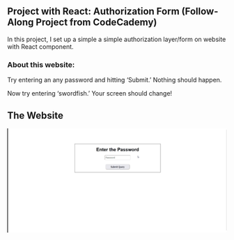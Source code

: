 ## Project with React: Authorization Form (Follow-Along Project from CodeCademy)

In this project, I set up a simple a simple authorization layer/form on website with React component.

### About this website:

Try entering an any password and hitting ‘Submit.’ Nothing should happen.

Now try entering ‘swordfish.’ Your screen should change!


## The Website
<p align="center"><img src="https://github.com/nekoemperor/authorization-form-react/blob/master/assets/authorization-form.gif" width="768"  />




